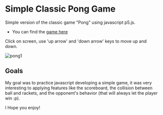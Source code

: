 # Simple Classic Pong Game
 Simple version of the classic game "Pong" using javascript p5.js.
 
 - You can find the [game here](https://editor.p5js.org/raphaeldertinatti/full/NobD48MDF)
 
 Click on screen, use 'up arrow' and 'down arrow' keys to move up and down.
 
 ![pong1](https://user-images.githubusercontent.com/116771413/200120347-a4775bcf-b04e-4fb2-a66f-97bb02d0e89d.png)
 
## Goals

My goal was to practice javascript developing a simple game, it was very interesting to applying features like the scoreboard, the collision between ball and rackets, and the opponent's behavior (that will always let the player win :p).

I Hope you enjoy!
